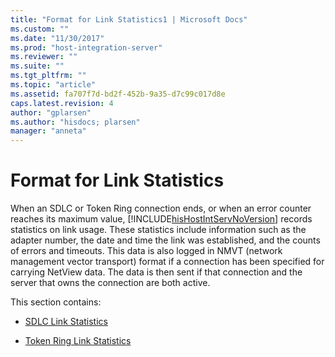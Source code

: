 ```yaml
---
title: "Format for Link Statistics1 | Microsoft Docs"
ms.custom: ""
ms.date: "11/30/2017"
ms.prod: "host-integration-server"
ms.reviewer: ""
ms.suite: ""
ms.tgt_pltfrm: ""
ms.topic: "article"
ms.assetid: fa707f7d-bd2f-452b-9a35-d7c99c017d8e
caps.latest.revision: 4
author: "gplarsen"
ms.author: "hisdocs; plarsen"
manager: "anneta"
---
```

# Format for Link Statistics
When an SDLC or Token Ring connection ends, or when an error counter reaches its maximum value, [!INCLUDE[hisHostIntServNoVersion](../includes/hishostintservnoversion-md.md)] records statistics on link usage. These statistics include information such as the adapter number, the date and time the link was established, and the counts of errors and timeouts. This data is also logged in NMVT (network management vector transport) format if a connection has been specified for carrying NetView data. The data is then sent if that connection and the server that owns the connection are both active.  
  
 This section contains:  
  
-   [SDLC Link Statistics](../core/sdlc-link-statistics1.md)  
  
-   [Token Ring Link Statistics](../core/token-ring-link-statistics2.md)